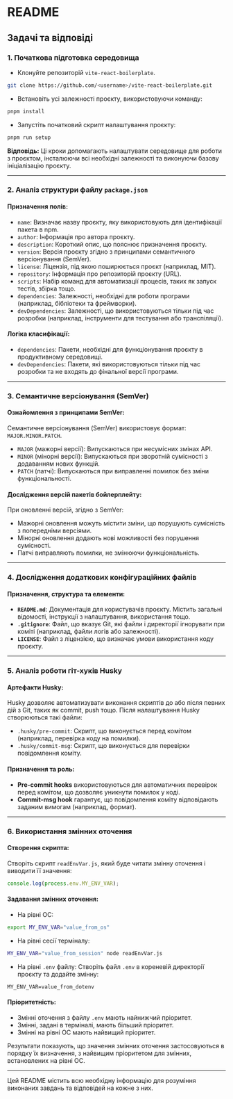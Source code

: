 # README

## Задачі та відповіді

### 1. Початкова підготовка середовища
- Клонуйте репозиторій `vite-react-boilerplate`.

```bash
git clone https://github.com/<username>/vite-react-boilerplate.git
```

- Встановіть усі залежності проєкту, використовуючи команду:

```bash
pnpm install
```

- Запустіть початковий скрипт налаштування проєкту:

```bash
pnpm run setup
```

**Відповідь:** Ці кроки допомагають налаштувати середовище для роботи з проєктом, інсталюючи всі необхідні залежності та виконуючи базову ініціалізацію проєкту.

---

### 2. Аналіз структури файлу `package.json`
#### Призначення полів:
- `name`: Визначає назву проєкту, яку використовують для ідентифікації пакета в npm.
- `author`: Інформація про автора проєкту.
- `description`: Короткий опис, що пояснює призначення проєкту.
- `version`: Версія проєкту згідно з принципами семантичного версіонування (SemVer).
- `license`: Ліцензія, під якою поширюється проєкт (наприклад, MIT).
- `repository`: Інформація про репозиторій проєкту (URL).
- `scripts`: Набір команд для автоматизації процесів, таких як запуск тестів, збірка тощо.
- `dependencies`: Залежності, необхідні для роботи програми (наприклад, бібліотеки та фреймворки).
- `devDependencies`: Залежності, що використовуються тільки під час розробки (наприклад, інструменти для тестування або транспіляції).

#### Логіка класифікації:
- `dependencies`: Пакети, необхідні для функціонування проєкту в продуктивному середовищі.
- `devDependencies`: Пакети, які використовуються тільки під час розробки та не входять до фінальної версії програми.

---

### 3. Семантичне версіонування (SemVer)
#### Ознайомлення з принципами SemVer:
Семантичне версіонування (SemVer) використовує формат: `MAJOR.MINOR.PATCH`.
- `MAJOR` (мажорні версії): Випускаються при несумісних змінах API.
- `MINOR` (мінорні версії): Випускаються при зворотній сумісності з додаванням нових функцій.
- `PATCH` (патчі): Випускаються при виправленні помилок без зміни функціональності.

#### Дослідження версій пакетів бойлерплейту:
При оновленні версій, згідно з SemVer:
- Мажорні оновлення можуть містити зміни, що порушують сумісність з попередніми версіями.
- Мінорні оновлення додають нові можливості без порушення сумісності.
- Патчі виправляють помилки, не змінюючи функціональність.

---

### 4. Дослідження додаткових конфігураційних файлів
#### Призначення, структура та елементи:
- **`README.md`**: Документація для користувачів проєкту. Містить загальні відомості, інструкції з налаштування, використання тощо.
- **`.gitignore`**: Файл, що вказує Git, які файли і директорії ігнорувати при коміті (наприклад, файли логів або залежності).
- **`LICENSE`**: Файл з ліцензією, що визначає умови використання коду проєкту.

---

### 5. Аналіз роботи гіт-хуків Husky
#### Артефакти Husky:
Husky дозволяє автоматизувати виконання скриптів до або після певних дій з Git, таких як commit, push тощо. Після налаштування Husky створюються такі файли:
- `.husky/pre-commit`: Скрипт, що виконується перед комітом (наприклад, перевірка коду на помилки).
- `.husky/commit-msg`: Скрипт, що виконується для перевірки повідомлення коміту.

#### Призначення та роль:
- **Pre-commit hooks** використовуються для автоматичних перевірок перед комітом, що дозволяє уникнути помилок у коді.
- **Commit-msg hook** гарантує, що повідомлення коміту відповідають заданим вимогам (наприклад, формат).

---

### 6. Використання змінних оточення
#### Створення скрипта:
Створіть скрипт `readEnvVar.js`, який буде читати змінну оточення і виводити її значення:

```javascript
console.log(process.env.MY_ENV_VAR);
```

#### Задавання змінних оточення:
- На рівні ОС:

```bash
export MY_ENV_VAR="value_from_os"
```

- На рівні сесії терміналу:

```bash
MY_ENV_VAR="value_from_session" node readEnvVar.js
```

- На рівні `.env` файлу:
Створіть файл `.env` в кореневій директорії проєкту та додайте змінну:

```env
MY_ENV_VAR=value_from_dotenv
```

#### Пріоритетність:
- Змінні оточення з файлу `.env` мають найнижчий пріоритет.
- Змінні, задані в терміналі, мають більший пріоритет.
- Змінні на рівні ОС мають найвищий пріоритет.

Результати показують, що значення змінних оточення застосовуються в порядку їх визначення, з найвищим пріоритетом для змінних, встановлених на рівні ОС.

---

Цей README містить всю необхідну інформацію для розуміння виконаних завдань та відповідей на кожне з них.
